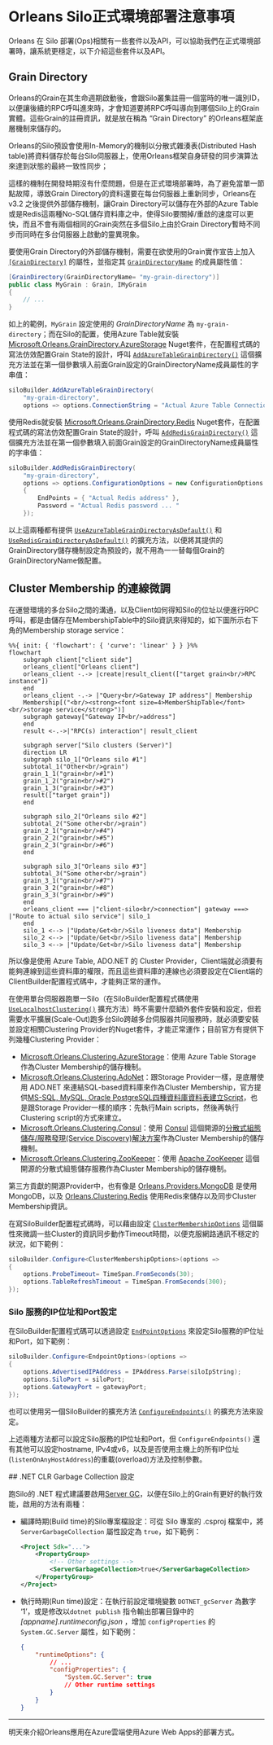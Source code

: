 
# Orleans Silo正式環境部署注意事項

Orleans 在 Silo 部署(Ops)相關有一些套件以及API，可以協助我們在正式環境部署時，讓系統更穩定，以下介紹這些套件以及API。

## Grain Directory

Orleans的Grain在其生命週期啟動後，會跟Silo叢集註冊一個當時的唯一識別ID，以便讓後續的RPC呼叫進來時，才會知道要將RPC呼叫導向到哪個Silo上的Grain實體。這些Grain的註冊資訊，就是放在稱為 “Grain Directory” 的Orleans框架底層機制來儲存的。

Orleans的Silo預設會使用In-Memory的機制以分散式雜湊表(Distributed Hash table)將資料儲存於每台Silo伺服器上，使用Orleans框架自身研發的同步演算法來達到狀態的最終一致性同步；

這樣的機制在開發時期沒有什麼問題，但是在正式環境部署時，為了避免當單一節點故障，導致Grain Directory的資料還要在每台伺服器上重新同步，Orleans在 v3.2 之後提供外部儲存機制，讓Grain Directory可以儲存在外部的Azure Table或是Redis這兩種No-SQL儲存資料庫之中，使得Silo要關掉/重啟的速度可以更快，而且不會有兩個相同的Grain突然在多個Silo上由於Grain Directory暫時不同步而同時在多台伺服器上啟動的靈異現象。

要使用Grain Directory的外部儲存機制，需要在欲使用的Grain實作宣告上加入 [`[GrainDirectory]`](https://learn.microsoft.com/en-us/dotnet/api/orleans.graindirectory.graindirectoryattribute) 的屬性，並指定其 [`GrainDirectoryName`](https://learn.microsoft.com/en-us/dotnet/api/orleans.graindirectory.graindirectoryattribute.graindirectoryname) 的成員屬性值：

``` csharp
[GrainDirectory(GrainDirectoryName= "my-grain-directory")]
public class MyGrain : Grain, IMyGrain
{
    // ...
}
```

如上的範例，`MyGrain` 設定使用的 *GrainDirectoryName* 為 `my-grain-directory`；而在Silo的配置，使用Azure Table就安裝 [Microsoft.Orleans.GrainDirectory.AzureStorage](https://www.nuget.org/packages/Microsoft.Orleans.GrainDirectory.AzureStorage) Nuget套件，在配置程式碼的寫法仿效配置Grain State的設計，呼叫 [`AddAzureTableGrainDirectory()`](https://learn.microsoft.com/en-us/dotnet/api/orleans.hosting.azuretablegraindirectoryextensions.addazuretablegraindirectory) 這個擴充方法並在第一個參數填入前面Grain設定的GrainDirectoryName成員屬性的字串值：

``` csharp
siloBuilder.AddAzureTableGrainDirectory(
    "my-grain-directory",
    options => options.ConnectionString = "Actual Azure Table Connection string ... ");
```

使用Redis就安裝 [Microsoft.Orleans.GrainDirectory.Redis](https://www.nuget.org/packages/Microsoft.Orleans.GrainDirectory.Redis) Nuget套件，在配置程式碼的寫法仿效配置Grain State的設計，呼叫 [`AddRedisGrainDirectory()`](https://learn.microsoft.com/en-us/dotnet/api/orleans.hosting.redisgraindirectoryextensions.addredisgraindirectory) 這個擴充方法並在第一個參數填入前面Grain設定的GrainDirectoryName成員屬性的字串值：

``` csharp
siloBuilder.AddRedisGrainDirectory(
    "my-grain-directory",
    options => options.ConfigurationOptions = new ConfigurationOptions
    {
        EndPoints = { "Actual Redis address" },
        Password = "Actual Redis password ... "
    });
```

以上這兩種都有提供 [`UseAzureTableGrainDirectoryAsDefault()`](https://learn.microsoft.com/dotnet/api/orleans.hosting.azuretablegraindirectoryextensions.useazuretablegraindirectoryasdefault) 和 [`UseRedisGrainDirectoryAsDefault()`](https://learn.microsoft.com/dotnet/api/orleans.hosting.redisgraindirectoryextensions.useredisgraindirectoryasdefault) 的擴充方法，以便將其提供的GrainDirectory儲存機制設定為預設的，就不用為一一替每個Grain的GrainDirectoryName做配置。



## Cluster Membership 的連線微調

在運營環境的多台Silo之間的溝通，以及Client如何得知Silo的位址以便進行RPC呼叫，都是由儲存在MembershipTable中的Silo資訊來得知的，如下圖所示右下角的Membership storage service：

<div>

``` mermaid
%%{ init: { 'flowchart': { 'curve': 'linear' } } }%%
flowchart
    subgraph client["client side"]
    orleans_client["Orleans client"]
    orleans_client -.-> |create|result_client(["target grain<br/>RPC instance"])
    end
    orleans_client -.-> |"Query<br/>Gateway IP address"| Membership
    Membership[("<br/><strong><font size=4>MemberShipTable</font><br/>storage service</strong>")] 
    subgraph gateway["Gateway IP<br/>address"]
    end
    result <-.->|"RPC(s) interaction"| result_client 

    subgraph server["Silo clusters (Server)"]
    direction LR
    subgraph silo_1["Orleans silo #1"]
    subtotal_1("Other<br/>grain")
    grain_1_1("grain<br/>#1")
    grain_1_2("grain<br/>#2")
    grain_1_3("grain<br/>#3")
    result(["target grain"])
    end
    
    subgraph silo_2["Orleans silo #2"]
    subtotal_2("Some other<br/>grain")
    grain_2_1("grain<br/>#4")
    grain_2_2("grain<br/>#5")
    grain_2_3("grain<br/>#6")
    end
    
    subgraph silo_3["Orleans silo #3"]
    subtotal_3("Some other<br/>grain")
    grain_3_1("grain<br/>#7")
    grain_3_2("grain<br/>#8")
    grain_3_3("grain<br/>#9")
    end
    orleans_client === |"client-silo<br/>connection"| gateway ===> |"Route to actual silo service"| silo_1
    end
    silo_1 <--> |"Update/Get<br/>Silo liveness data"| Membership
    silo_2 <--> |"Update/Get<br/>Silo liveness data"| Membership
    silo_3 <--> |"Update/Get<br/>Silo liveness data"| Membership
```

</div>

所以像是使用 Azure Table, ADO.NET 的 Cluster Provider，Client端就必須要有能夠連線到這些資料庫的權限，而且這些資料庫的連線也必須要設定在Client端的ClientBuilder配置程式碼中，才能夠正常的運作。

在使用單台伺服器跑單一Silo（在SiloBuilder配置程式碼使用 [`UseLocalhostClustering()`](https://learn.microsoft.com/dotnet/api/orleans.hosting.corehostingextensions.uselocalhostclustering) 擴充方法）時不需要什麼額外套件安裝和設定，但若需要水平擴展(Scale-Out)跑多台Silo跨越多台伺服器共同服務時，就必須要安裝並設定相關Clustering Provider的Nuget套件，才能正常運作；目前官方有提供下列幾種Clustering Provider：

- [Microsoft.Orleans.Clustering.AzureStorage](https://www.nuget.org/packages/Microsoft.Orleans.Clustering.AzureStorage)：使用 Azure Table Storage 作為Cluster Membership的儲存機制。
- [Microsoft.Orleans.Clustering.AdoNet](https://www.nuget.org/packages/Microsoft.Orleans.Clustering.AdoNet)：跟Storage Provider一樣，是底層使用 ADO.NET 來連結SQL-based資料庫來作為Cluster Membership，官方提供[MS-SQL, MySQL, Oracle PostgreSQL四種資料庫資料表建立Script](https://learn.microsoft.com/en-us/dotnet/orleans/host/configuration-guide/adonet-configuration#clustering)，也是跟Storage Provider一樣的順序：先執行Main scripts，然後再執行Clustering script的方式來建立。
- [Microsoft.Orleans.Clustering.Consul](https://www.nuget.org/packages/Microsoft.Orleans.Clustering.Consul)：使用 [Consul](http://consul.io) 這個開源的[分散式組態儲存/服務發現(Service Discovery)解決方案](https://columns.chicken-house.net/2017/12/31/microservice9-servicediscovery/#%E6%A1%88%E4%BE%8B-consul)作為Cluster Membership的儲存機制。
- [Microsoft.Orleans.Clustering.ZooKeeper](https://www.nuget.org/packages/Microsoft.Orleans.Clustering.ZooKeeper)：使用 [Apache ZooKeeper](https://zookeeper.apache.org/) 這個開源的分散式組態儲存服務作為Cluster Membership的儲存機制。

第三方貢獻的開源Provider中，也有像是 [Orleans.Providers.MongoDB](https://github.com/OrleansContrib/Orleans.Providers.MongoDB) 是使用MongoDB，以及 [Orleans.Clustering.Redis](https://github.com/OrleansContrib/Orleans.Redis#orleansclusteringredis) 使用Redis來儲存以及同步Cluster Membership資訊。

在寫SiloBuilder配置程式碼時，可以藉由設定 [`ClusterMembershipOptions`](https://learn.microsoft.com/dotnet/api/orleans.configuration.clustermembershipoptions) 這個屬性來微調一些Cluster的資訊同步動作Timeout時間，以便克服網路通訊不穩定的狀況，如下範例：

``` csharp
siloBuilder.Configure<ClusterMembershipOptions>(options =>
{
    options.ProbeTimeout= TimeSpan.FromSeconds(30);
    options.TableRefreshTimeout = TimeSpan.FromSeconds(300);
});
```

### Silo 服務的IP位址和Port設定

在SiloBuilder配置程式碼可以透過設定 [`EndPointOptions`](https://learn.microsoft.com/dotnet/api/orleans.configuration.endpointoptions) 來設定Silo服務的IP位址和Port，如下範例：

``` csharp
siloBuilder.Configure<EndpointOptions>(options =>
{
    options.AdvertisedIPAddress = IPAddress.Parse(siloIpString);
    options.SiloPort = siloPort;
    options.GatewayPort = gatewayPort;
});
```

也可以使用另一個SiloBuilder的擴充方法 [`ConfigureEndpoints()`](https://learn.microsoft.com/dotnet/api/orleans.hosting.endpointoptionsextensions.configureendpoints) 的擴充方法來設定。

上述兩種方法都可以設定Silo服務的IP位址和Port，但 `ConfigureEndpoints()` 還有其他可以設定hostname, IPv4或v6，以及是否使用主機上的所有IP位址(`listenOnAnyHostAddress`)的重載(overload)方法及控制參數。

\## .NET CLR Garbage Collection 設定

跑Silo的 .NET 程式建議要啟用[Server GC](https://learn.microsoft.com/dotnet/standard/garbage-collection/workstation-server-gc#server-gc)，以便在Silo上的Grain有更好的執行效能，啟用的方法有兩種：

- 編譯時期(Build time)的Silo專案檔設定：可從 Silo 專案的 .csproj 檔案中，將 `ServerGarbageCollection` 屬性設定為 `true`，如下範例：

  ``` xml
  <Project Sdk="...">
      <PropertyGroup>
          <!-- Other settings -->
          <ServerGarbageCollection>true</ServerGarbageCollection>
      </PropertyGroup>
  </Project>
  ```

- 執行時期(Run time)設定：在執行前設定環境變數 `DOTNET_gcServer` 為數字 ‘1’，或是修改以`dotnet publish` 指令輸出部署目錄中的 *\[appname\].runtimeconfig.json* ，增加 `configProperties` 的 `System.GC.Server` 屬性，如下範例：

  ``` json
  {
      "runtimeOptions": {
          // ...
          "configProperties": {
              "System.GC.Server": true
              // Other runtime settings
          }
      }
  }
  ```

------------------------------------------------------------------------

明天來介紹Orleans應用在Azure雲端使用Azure Web Apps的部署方式。
